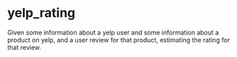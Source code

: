 yelp_rating
===========

Given some information about a yelp user and some information about a product on yelp, and a user review for that product, estimating the rating for that review.
